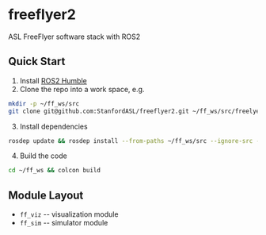 # freeflyer2

ASL FreeFlyer software stack with ROS2

## Quick Start
1. Install [ROS2 Humble](https://docs.ros.org/en/humble/Installation.html)
2. Clone the repo into a work space, e.g.
```sh
mkdir -p ~/ff_ws/src
git clone git@github.com:StanfordASL/freeflyer2.git ~/ff_ws/src/freelyer2
```
3. Install dependencies
```sh
rosdep update && rosdep install --from-paths ~/ff_ws/src --ignore-src -y
```
4. Build the code
```sh
cd ~/ff_ws && colcon build
```

## Module Layout

* `ff_viz` -- visualization module
* `ff_sim` -- simulator module

